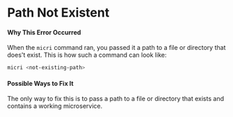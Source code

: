 # Path Not Existent

#### Why This Error Occurred

When the `micri` command ran, you passed it a path to a file or directory that
does't exist. This is how such a command can look like:

```bash
micri <not-existing-path>
```

#### Possible Ways to Fix It

The only way to fix this is to pass a path to a file or directory that exists
and contains a working microservice.
